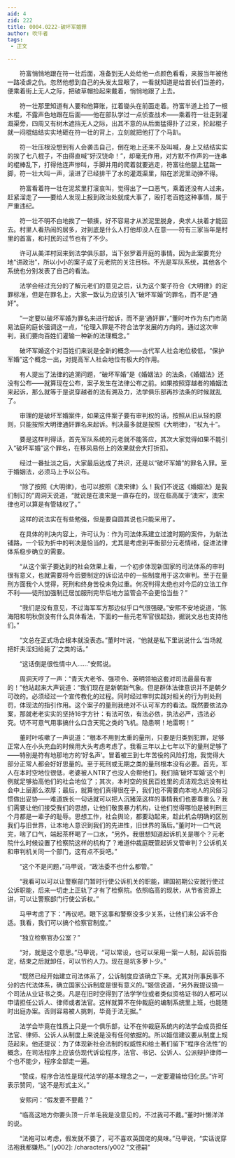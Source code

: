 ```yaml
---
aid: 4
zid: 222
title: 0004.0222-破坏军婚罪
author: 吹牛者
tags: 
 - 正文

---
```




　　符富悄悄地跟在符一壮后面，准备到无人处给他一点颜色看看，来报当年被他一路凌虐之仇。忽然他想到自己的头发太显眼了，一看就知道是给首长们当差的，便乘着街上无人之际，把破草帽捡起来戴着，悄悄地跟了上去。

　　符一壮那里知道有人要和他算账，扛着锄头在前面走着。符富半道上捡了一根木棍，不露声色地跟在后面——他在部队学过一点侦查战术——乘着符一壮走到灌溉渠旁，四周又有树木遮挡无人之际，出其不意的从后面猛得扑了过来，抡起棍子就一闷棍结结实实地砸在符一壮的背上，立刻就把他打了个马趴。

　　符一壮压根没想到有人会袭击自己，倒在地上还来不及叫喊，身上又结结实实的挨了七八棍子，不由得直喊“好汉饶命！”，却毫无作用，对方默不作声的一连串的棍棒乱下，打得他连声惨叫，手脚并用的爬着就要逃走，符富往他腿上猛踹一脚，符一壮大叫一声，滚进了已经排干了水的灌溉渠里，陷在淤泥里动弹不得。

　　符富看着符一壮在泥浆里打滚哀叫，觉得出了一口恶气，乘着还没有人过来，赶紧溜走了——要给人发现上报到政治处就成大事了，殴打老百姓这种事情，属于严重违纪。

　　符一壮不明不白地挨了一顿揍，好不容易才从淤泥里脱身，央求人扶着才能回去。村里人看热闹的居多，对到底是什么人打他却没人在意——符有三家当年是村里的首富，和村民的过节也有了不少。

　　许可从美洋村回来到法学俱乐部，当下张罗着开庭的事情。因为此案要充分地“讲政治”，所以小小的案子成了元老院的关注目标。不光是军队系统，其他各个系统也分别发表了自己的看法。

　　法学会经过充分的了解元老们的意见之后，认为这个案子符合《大明律》的定罪标准，但是在罪名上，大家一致认为应该引入“破坏军婚”的罪名，而不是“通奸”。

　　“一定要以破坏军婚为罪名来进行起诉，而不是‘通奸罪’，”董时叶作为东门市简易法庭的庭长强调这一点，“伦理入罪是不符合法学发展的方向的。通过这次审判，我们要向百姓们灌输一种新的法理概念。”

　　破坏军婚这个对百姓们来说是全新的概念——古代军人社会地位极低，“保护军婚”这个概念一出，对提高军人社会地位有极大的作用。

　　有人提出了法律的追溯问题，“破坏军婚”是《婚姻法》的法条，《婚姻法》还没有公布——就算现在公布，案子发生在法律公布之前。如果按照穿越者的婚姻法来起诉，那么就等于是说穿越者的法有溯及力，法学俱乐部再抄法条的时候就乱了。

　　审理的是破坏军婚案件，如果这件案子要有审判权的话，按照从旧从轻的原则，只能按照大明律通奸罪名来起诉。判决最多就是按照《大明律》，“杖九十”。

　　要是这样判得话，首先军队系统的元老就不能答应，其次大家觉得如果不能引入“破坏军婚”这个罪名，在移风易俗上的效果就会大打折扣。

　　经过一番扯淡之后，大家最后达成了共识，还是以“破坏军婚”的罪名入罪。至于婚姻法，必须马上予以公布。

　　“除了按照《大明律》，也可以按照《澳宋律》么！我们不说这《婚姻法》是我们制订的”周洞天说道，“就说是在澳宋是一直存在的，现在临高属于‘澳宋’，澳宋律也可以算是有管辖权了。”

　　这样的说法实在有些勉强，但是要自圆其说也只能采用了。

　　在具体的判决内容上，许可认为：作为司法体系建立过渡时期的案件，为新法铺路，一个较为折中的判决是恰当的，尤其是考虑到平衡部分元老情绪，促进法律体系稳步确立的需要。

　　“从这个案子要达到的社会效果上看，一个初步体现新国家的司法体系的审判很有意义，也就需要将今后要制定的诉讼法中的一些制度用于这次审判。至于在量刑方面我个人觉得，死刑和终身苦役未免过重。何况判得太绝也对今后的立法工作不利——徒刑加强制迁居加服刑完毕后地方监管会不会更恰当些？”

　　“我们是没有意见，不过海军军方那边似乎口气很强硬。”安熙不安地说道，“陈海阳和明秋倒没有什么具体看法，下面的一些元老军官很起劲，据说文总也支持他们。”

　　“文总在正式场合根本就没表态。”董时叶说，“他就是私下里说说什么‘当场就把奸夫淫妇给毙了’之类的话。”

　　“这话倒是很性情中人……”安熙说。

　　周洞天哼了一声：“青天大老爷、强项令、英明领袖这套对司法最最有害的！”他站起来大声说道：“我们现在是新朝新气象。但是群体法律意识并不是朝夕可改的。必须经过一个宣传教化的过程。同时经过审判实践对相关的行为判处刑罚，体现法的指引作用。这个案子的量刑我绝对不认可军方的看法。既然要依法办案，那就老老实实的坚持16字方针：有法可依，有法必依，执法必严，违法必究。切不可意气用事搞什么口含天宪之类的飞机。隐患啊！地雷啊！”

　　董时叶咳嗽了一声说道：“根本不用到太重的量刑，只要是归类到犯罪，足够正常人在小头充血的时候用大头考虑考虑了。我看三年以上七年以下的量刑足够了——特别是符有地那地方的‘好名声’。冒着被三到七年苦役的风险打炮，我觉得大部分正常人都会好好思量的。至于死刑或无期之类的量刑根本没有必要。首先，军人在本时空地位很低，老婆被人NTR了也没人会帮他们，我们搞‘破坏军婚’这个判例就足够抬高他们的社会地位了；其次，本时空的贫民百姓里的贞洁观念远没有社会中上层那么浓厚；最后，就算他们真得很在乎，我们也不需要向本地人的风俗习惯做出妥协——难道族长一句话就可以把人沉猪笼这样的事情我们也要尊重么？我们需要让他们接受我们的思想，让他们敬畏暴力机构，让他们觉得哪怕是被判刑三个月都是一辈子的耻辱。思想工作，社会舆论，都要动起来，趁此机会明确的区别我们与旧世界，让本地人意识到我们的先进性，旧世界的落后。”董时叶一口气说完，喘了口气，端起茶杯喝了一口水，“另外，我很想知道起诉机关是哪个？元老院什么时候设置了检察院这样的机构了？难道仲裁庭既管起诉又管审判？公诉机关和审判机关同一个部门，这有点不妥吧。”

　　“这个不是问题，”马甲说，“政法委不也什么都管。”

　　“我看可以可以让警察部门暂时行使公诉机关的职能，建国初期公安就行使过公诉职能，后来一切走上正轨了才有了检察院。依照临高的现状，从节省资源上讲，可以让警察部门行使公诉权。”

　　马甲考虑了下：“再议吧。眼下这事和警察没多少关系，让他们来公诉不合适。我看，我们可以搞个检察官制度。”

　　“独立检察官办公室？”

　　“对，就是这个意思。”马甲说，“可以常设，也可以采用一案一人制，起诉前指定，结束之后就卸任，可以节约人力。现在是坑多萝卜少。”

　　“既然已经开始建立司法体系了，公诉制度应该确立下来。尤其对刑事民事不分的古代法体系，确立国家公诉制度是很有意义的。”姬信说道，“另外我提议搞一个司法从业证书之类。凡是在旧时空得到了法学学位或者类似资格证书的人都可以申请担任公诉人、律师或者法官。这样就算不在仲裁庭的编制系统里上班，也能随时出庭办案。否则容易被人挑刺，毕竟于法无据。”

　　法学会毕竟在性质上只是一个俱乐部，让不在仲裁庭系统内的法学会成员担任法官、律师、公诉人从制度上来说是没有任何依据的。所以姬信建议要从制度上规范起来。他还提议：为了体现新社会法制的权威性和给土著们留下“程序合法性”的概念，在司法程序上应该仿现代诉讼程序，法官、书记、公诉人、公派辩护律师一个也不能少，程序全部走一遍。

　　“赞成，程序合法性是现代法学的基本理念之一，一定要灌输给归化民。”许可表示赞同，“这不是形式主义。”

　　安熙问：“假发要不要戴？”

　　“临高这地方你要头顶一斤羊毛我是没意见的，不过我可不戴。”董时叶懒洋洋的说。

　　“法袍可以考虑，假发就不要了，可不喜欢英国佬的臭味。”马甲说，“实话说穿法袍我都嫌热。”
[y002]: /characters/y002 "文德嗣"


